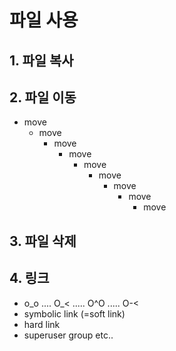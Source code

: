 # 파일 사용 

## 1. 파일 복사 



## 2. 파일 이동 
* move
    * move
        * move
            * move
                * move 
                    * move
                        * move 
                            * move
                                * move 


## 3. 파일 삭제 


## 4. 링크 
* o_o ....  O_< ..... O^O ..... O-<
* symbolic link (=soft link)
* hard link 
* superuser group etc..  

